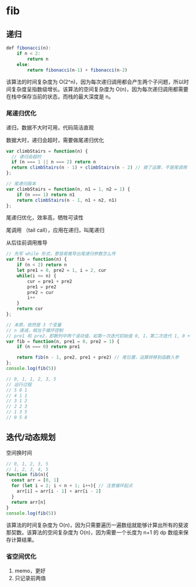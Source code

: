 # fib

## 递归
```js
def fibonacci(n):
    if n < 2:
        return n
    else:
        return fibonacci(n-1) + fibonacci(n-2)
```

该算法的时间复杂度为 O(2^n)，因为每次递归调用都会产生两个子问题，所以时间复杂度呈指数级增长。该算法的空间复杂度为 O(n)，因为每次递归调用都需要在栈中保存当前的状态，而栈的最大深度是 n。

### 尾递归优化

递归，数据不大时可用，代码简洁直观

数据大时，递归会超时，需要做尾递归优化 

```js
var climbStairs = function(n) {
  // 递归会超时
  if (n === 1 || n === 2) return n
  return climbStairs(n - 1) + climbStairs(n - 2) // 做了运算，不是尾调用
};

// 尾递归版本
var climbStairs = function(n, n1 = 1, n2 = 1) {
    if (n === 1) return n1
    return climbStairs(n - 1, n1 + n2, n1)
};
```

尾递归优化，效率高，牺牲可读性

尾调用 （tail call），应用在递归，叫尾递归

从后往前调用推导

```js
// 先写 while 形式，更容易推导出尾递归参数怎么传
var fib = function(n) {
    if (n < 2) return n
    let pre1 = 0, pre2 = 1, i = 2, cur
    while(i <= n) {
        cur = pre1 + pre2
        pre1 = pre2
        pre2 = cur
        i++
    }
    return cur
};

// 本质，依然是 3 个变量
// n 递减，相当于循环控制
// pre1 和 pre2，即数列中两个滚动值，如第一次迭代初始值 0, 1，第二次迭代 1, 0 + 1，第三次迭代 1, 1 + 1
var fib = function(n, pre1 = 0, pre2 = 1) {
    if (n === 0) return pre1

    return fib(n - 1, pre2, pre1 + pre2) // 尾位置，运算转移到函数入参
};
console.log(fib(5))

// 0, 1, 1, 2, 3, 5
// 运行过程
// 5 0 1
// 4 1 1
// 3 1 2
// 2 2 3
// 1 3 5
// 0 5 8
```


## 迭代/动态规划

空间换时间

```js
// 0, 1, 2, 3, 5
// 1, 2, 3, 4, 5
function fib(n){
  const arr = [0, 1]
  for (let i = 2; i < n + 1; i++){ // 注意循环起点
    arr[i] = arr[i - 1] + arr[i - 2]
  }
  return arr[n]
}
console.log(fib(5))
```

该算法的时间复杂度为 O(n)，因为只需要遍历一遍数组就能够计算出所有的斐波那契数。该算法的空间复杂度为 O(n)，因为需要一个长度为 n+1 的 dp 数组来保存计算结果。

### 省空间优化

1. memo，更好
2. 只记录前两值
